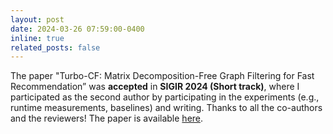 ```yaml
---
layout: post
date: 2024-03-26 07:59:00-0400
inline: true
related_posts: false
---
```


The paper "Turbo-CF: Matrix Decomposition-Free Graph Filtering for Fast Recommendation” was **accepted** in **SIGIR 2024 (Short track)**, where I participated as the second author by participating in the experiments (e.g., runtime measurements, baselines) and writing. Thanks to all the co-authors and the reviewers! The paper is available [here](https://arxiv.org/abs/2404.14243).
